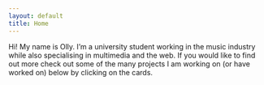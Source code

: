 ```yaml
---
layout: default
title: Home
---
```

Hi! My name is Olly. I’m a university student working in the music industry while also specialising in multimedia and the web. If you would like to find out more check out some of the many projects I am working on (or have worked on) below by clicking on the cards.
